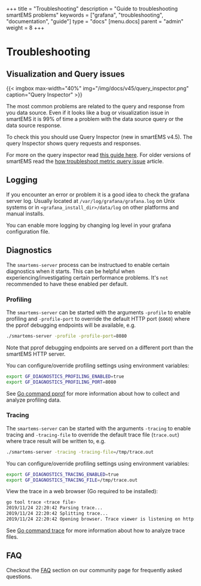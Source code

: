 +++
title = "Troubleshooting"
description = "Guide to troubleshooting smartEMS problems"
keywords = ["grafana", "troubleshooting", "documentation", "guide"]
type = "docs"
[menu.docs]
parent = "admin"
weight = 8
+++


# Troubleshooting

## Visualization and Query issues

{{< imgbox max-width="40%" img="/img/docs/v45/query_inspector.png" caption="Query Inspector" >}}

The most common problems are related to the query and response from you data source. Even if it looks
like a bug or visualization issue in smartEMS it is 99% of time a problem with the data source query or
the data source response.

To check this you should use Query Inspector (new in smartEMS v4.5). The query Inspector shows query requests and responses.

For more on the query inspector read [this guide here](https://community.grafana.com/t/using-grafanas-query-inspector-to-troubleshoot-issues/2630). For
older versions of smartEMS read the [how troubleshoot metric query issue](https://community.grafana.com/t/how-to-troubleshoot-metric-query-issues/50/2) article.

## Logging

If you encounter an error or problem it is a good idea to check the grafana server log. Usually
located at `/var/log/grafana/grafana.log` on Unix systems or in `<grafana_install_dir>/data/log` on
other platforms and manual installs.

You can enable more logging by changing log level in your grafana configuration file.

## Diagnostics

The `smartems-server` process can be instructued to enable certain diagnostics when it starts. This can be helpful
when experiencing/investigating certain performance problems. It's `not` recommended to have these enabled per default.

### Profiling

The `smartems-server` can be started with the arguments `-profile` to enable profiling and  `-profile-port` to override
the default HTTP port (`6060`) where the pprof debugging endpoints will be available, e.g.

```bash
./smartems-server -profile -profile-port=8080
```

Note that pprof debugging endpoints are served on a different port than the smartEMS HTTP server.

You can configure/override profiling settings using environment variables:

```bash
export GF_DIAGNOSTICS_PROFILING_ENABLED=true
export GF_DIAGNOSTICS_PROFILING_PORT=8080
```

See [Go command pprof](https://golang.org/cmd/pprof/) for more information about how to collect and analyze profiling data.

### Tracing

The `smartems-server` can be started with the arguments `-tracing` to enable tracing and `-tracing-file` to
override the default trace file (`trace.out`) where trace result will be written to, e.g.

```bash
./smartems-server -tracing -tracing-file=/tmp/trace.out
```

You can configure/override profiling settings using environment variables:

```bash
export GF_DIAGNOSTICS_TRACING_ENABLED=true
export GF_DIAGNOSTICS_TRACING_FILE=/tmp/trace.out
```

View the trace in a web browser (Go required to be installed):

```bash
go tool trace <trace file>
2019/11/24 22:20:42 Parsing trace...
2019/11/24 22:20:42 Splitting trace...
2019/11/24 22:20:42 Opening browser. Trace viewer is listening on http://127.0.0.1:39735
```

See [Go command trace](https://golang.org/cmd/trace/) for more information about how to analyze trace files.

## FAQ

Checkout the [FAQ](https://community.grafana.com/c/howto/faq) section on our community page for frequently
asked questions.

